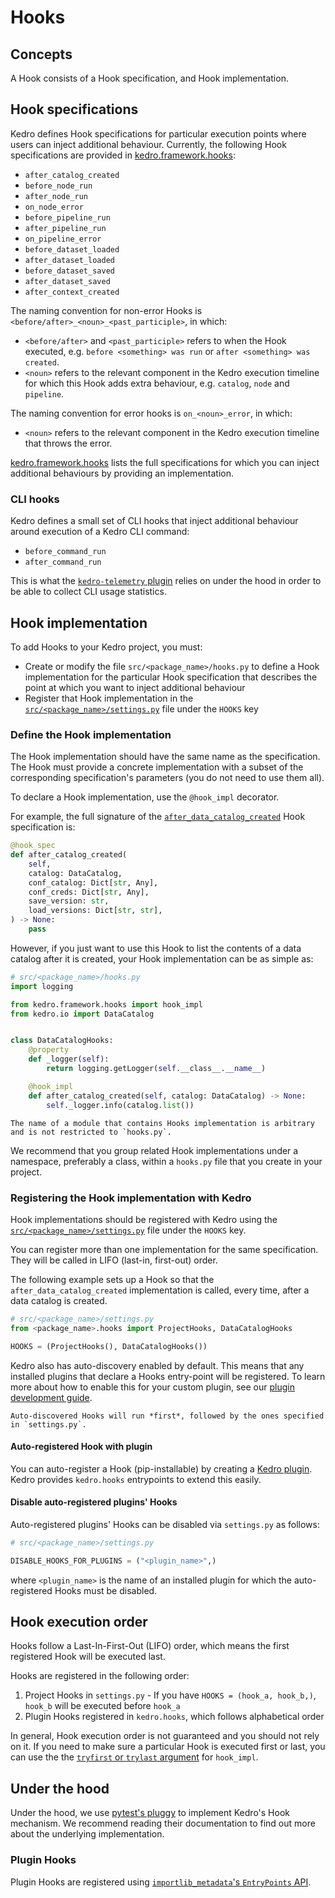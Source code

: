 # Hooks

## Concepts

A Hook consists of a Hook specification, and Hook implementation.

## Hook specifications

Kedro defines Hook specifications for particular execution points where users can inject additional behaviour. Currently, the following Hook specifications are provided in [kedro.framework.hooks](/kedro.framework.hooks):

* `after_catalog_created`
* `before_node_run`
* `after_node_run`
* `on_node_error`
* `before_pipeline_run`
* `after_pipeline_run`
* `on_pipeline_error`
* `before_dataset_loaded`
* `after_dataset_loaded`
* `before_dataset_saved`
* `after_dataset_saved`
* `after_context_created`

The naming convention for non-error Hooks is `<before/after>_<noun>_<past_participle>`, in which:

* `<before/after>` and `<past_participle>` refers to when the Hook executed, e.g. `before <something> was run` or `after <something> was created`.
* `<noun>` refers to the relevant component in the Kedro execution timeline for which this Hook adds extra behaviour, e.g. `catalog`, `node` and `pipeline`.

The naming convention for error hooks is `on_<noun>_error`, in which:

* `<noun>` refers to the relevant component in the Kedro execution timeline that throws the error.

[kedro.framework.hooks](/kedro.framework.hooks) lists the full specifications for which you can inject additional behaviours by providing an implementation.


### CLI hooks

Kedro defines a small set of CLI hooks that inject additional behaviour around execution of a Kedro CLI command:

* `before_command_run`
* `after_command_run`

This is what the [`kedro-telemetry` plugin](https://github.com/kedro-org/kedro-plugins/tree/main/kedro-telemetry) relies on under the hood in order to be able to collect CLI usage statistics.

## Hook implementation

To add Hooks to your Kedro project, you must:

* Create or modify the file `src/<package_name>/hooks.py` to define a Hook implementation for the particular Hook specification that describes the point at which you want to inject additional behaviour
* Register that Hook implementation in the [`src/<package_name>/settings.py`](../kedro_project_setup/settings.md) file under the `HOOKS` key

### Define the Hook implementation
The Hook implementation should have the same name as the specification. The Hook must provide a concrete implementation with a subset of the corresponding specification's parameters (you do not need to use them all).

To declare a Hook implementation, use the `@hook_impl` decorator.

For example, the full signature of the [`after_data_catalog_created`](/kedro.framework.hooks.specs.DataCatalogSpecs) Hook specification is:

```python
@hook_spec
def after_catalog_created(
    self,
    catalog: DataCatalog,
    conf_catalog: Dict[str, Any],
    conf_creds: Dict[str, Any],
    save_version: str,
    load_versions: Dict[str, str],
) -> None:
    pass
```

However, if you just want to use this Hook to list the contents of a data catalog after it is created, your Hook implementation can be as simple as:

```python
# src/<package_name>/hooks.py
import logging

from kedro.framework.hooks import hook_impl
from kedro.io import DataCatalog


class DataCatalogHooks:
    @property
    def _logger(self):
        return logging.getLogger(self.__class__.__name__)

    @hook_impl
    def after_catalog_created(self, catalog: DataCatalog) -> None:
        self._logger.info(catalog.list())
```

```{note}
The name of a module that contains Hooks implementation is arbitrary and is not restricted to `hooks.py`.
```

We recommend that you group related Hook implementations under a namespace, preferably a class, within a `hooks.py` file that you create in your project.

### Registering the Hook implementation with Kedro

Hook implementations should be registered with Kedro using the [`src/<package_name>/settings.py`](../kedro_project_setup/settings.md) file under the `HOOKS` key.

You can register more than one implementation for the same specification. They will be called in LIFO (last-in, first-out) order.

The following example sets up a Hook so that the `after_data_catalog_created` implementation is called, every time, after a data catalog is created.

```python
# src/<package_name>/settings.py
from <package_name>.hooks import ProjectHooks, DataCatalogHooks

HOOKS = (ProjectHooks(), DataCatalogHooks())
```

Kedro also has auto-discovery enabled by default. This means that any installed plugins that declare a Hooks entry-point will be registered. To learn more about how to enable this for your custom plugin, see our [plugin development guide](../extend_kedro/plugins.md#hooks).

```{note}
Auto-discovered Hooks will run *first*, followed by the ones specified in `settings.py`.
```

#### Auto-registered Hook with plugin
You can auto-register a Hook (pip-installable) by creating a [Kedro plugin](https://docs.kedro.org/en/stable/extend_kedro/plugins.html#hooks). Kedro provides `kedro.hooks` entrypoints to extend this easily.


#### Disable auto-registered plugins' Hooks

Auto-registered plugins' Hooks can be disabled via `settings.py` as follows:

```python
# src/<package_name>/settings.py

DISABLE_HOOKS_FOR_PLUGINS = ("<plugin_name>",)
```

where `<plugin_name>` is the name of an installed plugin for which the auto-registered Hooks must be disabled.

## Hook execution order
Hooks follow a Last-In-First-Out (LIFO) order, which means the first registered Hook will be executed last.

Hooks are registered in the following order:

1. Project Hooks in `settings.py` - If you have `HOOKS = (hook_a, hook_b,)`, `hook_b` will be executed before `hook_a`
2. Plugin Hooks registered in `kedro.hooks`, which follows alphabetical order

In general, Hook execution order is not guaranteed and you should not rely on it. If you need to make sure a particular Hook is executed first or last, you can use the the [`tryfirst` or `trylast` argument](https://pluggy.readthedocs.io/en/stable/index.html#call-time-order) for `hook_impl`.

## Under the hood

Under the hood, we use [pytest's pluggy](https://pluggy.readthedocs.io/en/latest/) to implement Kedro's Hook mechanism. We recommend reading their documentation to find out more about the underlying implementation.

### Plugin Hooks
Plugin Hooks are registered using [`importlib_metadata`'s `EntryPoints` API](https://docs.python.org/3/library/importlib.metadata.html).
